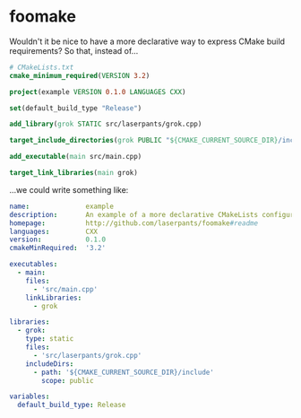 # foomake

Wouldn't it be nice to have a more declarative way to express CMake build requirements? So that, instead of&hellip;

```cmake
# CMakeLists.txt 
cmake_minimum_required(VERSION 3.2)

project(example VERSION 0.1.0 LANGUAGES CXX)

set(default_build_type "Release")

add_library(grok STATIC src/laserpants/grok.cpp)

target_include_directories(grok PUBLIC "${CMAKE_CURRENT_SOURCE_DIR}/include")

add_executable(main src/main.cpp)

target_link_libraries(main grok)
```

&hellip;we could write something like:

```yaml
name:              example
description:       An example of a more declarative CMakeLists configuration
homepage:          http://github.com/laserpants/foomake#readme
languages:         CXX
version:           0.1.0
cmakeMinRequired:  '3.2'

executables:
  - main:
    files: 
      - 'src/main.cpp'
    linkLibraries:
      - grok

libraries:
  - grok: 
    type: static
    files: 
      - 'src/laserpants/grok.cpp'
    includeDirs: 
      - path: '${CMAKE_CURRENT_SOURCE_DIR}/include'
        scope: public

variables:
  default_build_type: Release
```

